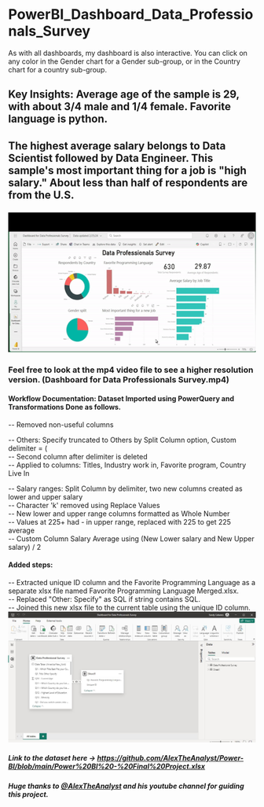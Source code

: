 # PowerBI_Dashboard_Data_Professionals_Survey

As with all dashboards, my dashboard is also interactive.  You can click on any color in the Gender chart for a Gender sub-group, or in the Country chart for a country sub-group.

## Key Insights:  Average age of the sample is 29, with about 3/4 male and 1/4 female.  Favorite language is python.  
## The highest average salary belongs to Data Scientist followed by Data Engineer.  This sample's most important thing for a job is "high salary."   About less than half of respondents are from the U.S.

### ![Here's the walk-through of the dashboard](powerbi_dataprofessionals_survey.gif)  
### Feel free to look at the mp4 video file to see a higher resolution version.  (Dashboard for Data Professionals Survey.mp4)

#### Workflow Documentation:  Dataset Imported using PowerQuery and Transformations Done as follows.
-- Removed non-useful columns

-- Others: Specify truncated to Others by Split Column option, Custom delimiter = ( <br>
-- Second column after delimiter is deleted <br>
-- Applied to columns: Titles, Industry work in, Favorite program, Country Live In <br>

-- Salary ranges: Split Column by delimiter, two new columns created as lower and upper salary <br>
-- Character 'k' removed using Replace Values <br>
-- New lower and upper range columns formatted as Whole Number <br>
-- Values at 225+ had - in upper range, replaced with 225 to get 225 average <br>
-- Custom Column Salary Average using (New Lower salary and New Upper salary) / 2 <br>

#### Added steps:  <br>
-- Extracted unique ID column and the Favorite Programming Language as a separate xlsx file named Favorite Programming Language Merged.xlsx. <br>
-- Replaced "Other: Specify" as SQL if string contains SQL.  <br>
-- Joined this new xlsx file to the current table using the unique ID column. <br>
![Joined_new_table](Joined_new_table.JPG)

##### Link to the dataset here -> https://github.com/AlexTheAnalyst/Power-BI/blob/main/Power%20BI%20-%20Final%20Project.xlsx

##### Huge thanks to [@AlexTheAnalyst](https://www.youtube.com/watch?v=g0m5sEHPU-s) and his youtube channel for guiding this project.

